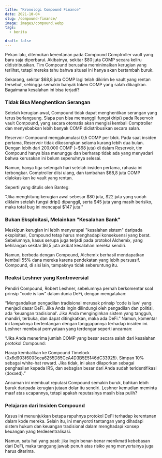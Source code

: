 ```yaml
---
title: "Kronologi Compound Finance"
date: 2021-10-04
slug: /compound-finance/
image: images/compound.webp
tags:
  - berita

draft: false
---
```


Pekan lalu, ditemukan kerentanan pada Compound Comptroller vault yang baru saja diperbarui. Akibatnya, sekitar $80 juta COMP secara keliru didistribusikan. Tim Compound berusaha meminimalkan kerugian yang terlihat, tetapi mereka tahu bahwa situasi ini hanya akan bertambah buruk.

Sekarang, sekitar $68,8 juta COMP lagi telah dikirim ke vault yang rentan tersebut, sehingga semakin banyak token COMP yang salah dibagikan. Bagaimana kesalahan ini bisa terjadi?

### Tidak Bisa Menghentikan Serangan

Setelah kerugian awal, Compound tidak dapat menghentikan serangan yang terus berlangsung. Siapa pun bisa memanggil fungsi drip() pada Reservoir vault Compound, yang secara otomatis akan mengisi kembali Comptroller dan menyebabkan lebih banyak COMP didistribusikan secara salah.

Reservoir Compound mengakumulasi 0,5 COMP per blok. Pada saat insiden pertama, Reservoir tidak dikosongkan selama kurang lebih dua bulan. Dengan lebih dari 200.000 COMP (~$68 juta) di dalam Reservoir, tim Compound hanya bisa menunggu dan berharap tidak ada yang menyadari bahwa kerusakan ini belum sepenuhnya selesai.

Namun, hanya tiga setengah hari setelah insiden pertama, rahasia ini terbongkar. Comptroller diisi ulang, dan tambahan $68,8 juta COMP dialokasikan ke vault yang rentan.

Seperti yang ditulis oleh Banteg:

"Jika menghitung kerugian awal sebesar $80 juta, $22 juta yang sudah diklaim setelah fungsi drip() dipanggil, serta $45 juta yang masih berisiko, maka total bug ini mencapai $147 juta."

### Bukan Eksploitasi, Melainkan "Kesalahan Bank"

Meskipun kerugian ini lebih menyerupai "kesalahan sistem" daripada eksploitasi, Compound tetap harus menghadapi konsekuensi yang berat. Sebelumnya, kasus serupa juga terjadi pada protokol Alchemix, yang kehilangan sekitar $6,5 juta akibat kesalahan mereka sendiri.

Namun, berbeda dengan Compound, Alchemix berhasil mendapatkan kembali 55% dana mereka karena pendekatan yang lebih persuasif. Compound, di sisi lain, tampaknya tidak seberuntung itu.

### Reaksi Leshner yang Kontroversial

Pendiri Compound, Robert Leshner, sebelumnya pernah berkomentar soal prinsip "code is law" dalam dunia DeFi, dengan mengatakan:

“Mengandalkan pengadilan tradisional merusak prinsip ‘code is law’ yang menjadi dasar DeFi. Jika Anda ingin dilindungi oleh pengadilan dan politisi, ada ‘keuangan tradisional’. Jika Anda menginginkan sistem yang tangguh, mandiri, terbuka, dan dapat ditingkatkan, maka ada DeFi.”
Namun, komentar ini tampaknya bertentangan dengan tanggapannya terhadap insiden ini. Leshner membuat pernyataan yang terdengar seperti ancaman:

“Jika Anda menerima jumlah COMP yang besar secara salah dari kesalahan protokol Compound:

Harap kembalikan ke Compound Timelock (0x6d903f6003cca6255D85CcA4D3B5E5146dC33925).
Simpan 10% sebagai white-hat reward.
Jika tidak, ini akan dilaporkan sebagai penghasilan kepada IRS, dan sebagian besar dari Anda sudah teridentifikasi (doxxed).”

Ancaman ini membuat reputasi Compound semakin buruk, bahkan lebih buruk daripada kerugian jutaan dolar itu sendiri. Leshner kemudian meminta maaf atas ucapannya, tetapi apakah reputasinya masih bisa pulih?

### Pelajaran dari Insiden Compound

Kasus ini menunjukkan betapa rapuhnya protokol DeFi terhadap kerentanan dalam kode mereka. Selain itu, ini menyoroti tantangan yang dihadapi sistem hukum dan keuangan tradisional dalam menghadapi konsep keuangan yang terdesentralisasi.

Namun, satu hal yang pasti: jika ingin benar-benar menikmati kebebasan dari DeFi, maka tanggung jawab penuh atas risiko yang menyertainya juga harus diterima.
